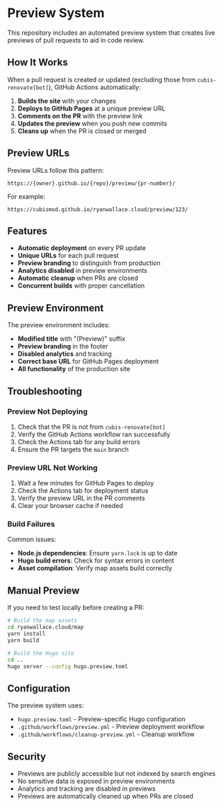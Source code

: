# Preview System

This repository includes an automated preview system that creates live previews of pull requests to aid in code review.

## How It Works

When a pull request is created or updated (excluding those from `cubis-renovate[bot]`), GitHub Actions automatically:

1. **Builds the site** with your changes
2. **Deploys to GitHub Pages** at a unique preview URL
3. **Comments on the PR** with the preview link
4. **Updates the preview** when you push new commits
5. **Cleans up** when the PR is closed or merged

## Preview URLs

Preview URLs follow this pattern:
```
https://{owner}.github.io/{repo}/preview/{pr-number}/
```

For example:
```
https://cubismod.github.io/ryanwallace.cloud/preview/123/
```

## Features

- **Automatic deployment** on every PR update
- **Unique URLs** for each pull request
- **Preview branding** to distinguish from production
- **Analytics disabled** in preview environments
- **Automatic cleanup** when PRs are closed
- **Concurrent builds** with proper cancellation

## Preview Environment

The preview environment includes:

- **Modified title** with "(Preview)" suffix
- **Preview branding** in the footer
- **Disabled analytics** and tracking
- **Correct base URL** for GitHub Pages deployment
- **All functionality** of the production site

## Troubleshooting

### Preview Not Deploying

1. Check that the PR is not from `cubis-renovate[bot]`
2. Verify the GitHub Actions workflow ran successfully
3. Check the Actions tab for any build errors
4. Ensure the PR targets the `main` branch

### Preview URL Not Working

1. Wait a few minutes for GitHub Pages to deploy
2. Check the Actions tab for deployment status
3. Verify the preview URL in the PR comments
4. Clear your browser cache if needed

### Build Failures

Common issues:
- **Node.js dependencies**: Ensure `yarn.lock` is up to date
- **Hugo build errors**: Check for syntax errors in content
- **Asset compilation**: Verify map assets build correctly

## Manual Preview

If you need to test locally before creating a PR:

```bash
# Build the map assets
cd ryanwallace.cloud/map
yarn install
yarn build

# Build the Hugo site
cd ..
hugo server --config hugo.preview.toml
```

## Configuration

The preview system uses:
- `hugo.preview.toml` - Preview-specific Hugo configuration
- `.github/workflows/preview.yml` - Preview deployment workflow
- `.github/workflows/cleanup-preview.yml` - Cleanup workflow

## Security

- Previews are publicly accessible but not indexed by search engines
- No sensitive data is exposed in preview environments
- Analytics and tracking are disabled in previews
- Previews are automatically cleaned up when PRs are closed

